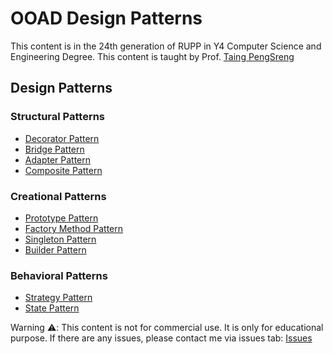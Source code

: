# OOAD Design Patterns
This content is in the 24th generation of RUPP in Y4 Computer Science and Engineering Degree. This content is taught by Prof. [Taing PengSreng](https://github.com/taingp)

## Design Patterns
### Structural Patterns
- [Decorator Pattern](./decorator)
- [Bridge Pattern](./bridge)
- [Adapter Pattern](./adapter)
- [Composite Pattern](./composite)

### Creational Patterns
- [Prototype Pattern](./prototype)
- [Factory Method Pattern](./factory-method)
- [Singleton Pattern](./singleton)
- [Builder Pattern](./builder)

### Behavioral Patterns
- [Strategy Pattern](./strategy)
- [State Pattern](./state)

Warning ⚠️: This content is not for commercial use. It is only for educational purpose. If there are any issues, please contact me via issues tab: [Issues](/issues)